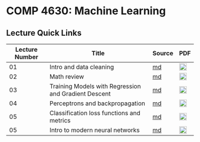 # COMP 4630: Machine Learning
## Lecture Quick Links

| Lecture Number | Title | Source | PDF |
| --- | --- | --- | --- |
| 01 | Intro and data cleaning | [md](lectures/01-data/01-intro.md) | <a href="lectures/pdfs/01-intro.pdf"><img src="lectures/figures/file-type-pdf.svg" alt="PDF" style="height: 20px; margin: 0;"/></a> |
| 02 | Math review | [md](lectures/02-math-review/02-math-review.md) | <a href="lectures/pdfs/02-math-review.pdf"><img src="lectures/figures/file-type-pdf.svg" alt="PDF" style="height: 20px; margin: 0;"/></a> |
| 03 | Training Models with Regression and Gradient Descent | [md](lectures/03-training-models/03-training-models.md) | <a href="lectures/pdfs/03-training-models.pdf"><img src="lectures/figures/file-type-pdf.svg" alt="PDF" style="height: 20px; margin: 0;"/></a> |
| 04 | Perceptrons and backpropagation | [md](lectures/04-backpropagation/04-backprop.md) | <a href="lectures/pdfs/04-backprop.pdf"><img src="lectures/figures/file-type-pdf.svg" alt="PDF" style="height: 20px; margin: 0;"/></a> |
| 05 | Classification loss functions and metrics | [md](lectures/05-classification/05-classification-loss-metrics.md) | <a href="lectures/pdfs/05-classification-loss-metrics.pdf"><img src="lectures/figures/file-type-pdf.svg" alt="PDF" style="height: 20px; margin: 0;"/></a> |
| 05 | Intro to modern neural networks | [md](lectures/05-modern-nns/05-modern-nns.md) | <a href="lectures/pdfs/05-modern-nns.pdf"><img src="lectures/figures/file-type-pdf.svg" alt="PDF" style="height: 20px; margin: 0;"/></a> |
